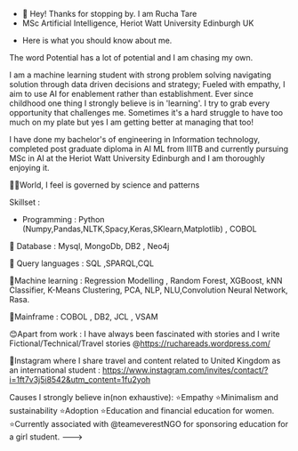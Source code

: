 - 👋 Hey! Thanks for stopping by. I am Rucha Tare
-  MSc Artificial Intelligence, Heriot Watt University Edinburgh UK

*  Here is what you should know about me.

The word Potential has a lot of potential and I am chasing my own.

I am a machine learning student with strong problem solving navigating solution through data driven decisions and strategy; Fueled with empathy, I aim to use AI for enablement rather than establishment. 
Ever since childhood one thing I strongly believe is in 'learning'. I try to grab every opportunity that challenges me. Sometimes it's a hard struggle to have too much on my plate but yes I am getting better at managing that too! 

I have done my bachelor's of engineering in Information technology, completed post graduate diploma in AI ML from IIITB and currently pursuing MSc in AI at the Heriot Watt University Edinburgh and I am thoroughly enjoying it.

👩‍🔬World, I feel is governed by science and patterns 

Skillset :
- Programming : Python (Numpy,Pandas,NLTK,Spacy,Keras,SKlearn,Matplotlib) , COBOL

📌 Database : Mysql, MongoDb, DB2 , Neo4j 

📌 Query languages : SQL ,SPARQL,CQL

📌Machine learning : Regression Modelling , Random Forest, XGBoost, kNN Classifier, K-Means Clustering, PCA, NLP, NLU,Convolution Neural Network, Rasa.

📌Mainframe : COBOL , DB2, JCL , VSAM

😊Apart from work : 
I have always been fascinated with stories and I write Fictional/Technical/Travel stories
 @https://ruchareads.wordpress.com/

📱Instagram where I share travel and content related to United Kingdom as an international student : 
https://www.instagram.com/invites/contact/?i=1ft7v3j5i8542&utm_content=1fu2yoh

Causes I strongly believe in(non exhaustive): 
⭐Empathy 
⭐Minimalism and sustainability 
⭐Adoption
⭐Education and financial education for women. 
⭐Currently associated with @teameverestNGO for sponsoring education for a girl student.
--->
